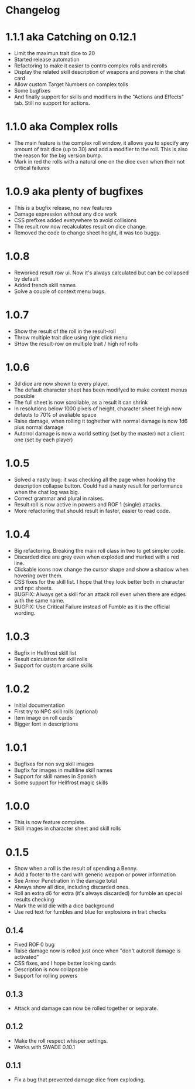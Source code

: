 # Changelog

# 1.1.1 aka Catching on 0.12.1
* Limit the maximun trait dice to 20
* Started release automation
* Refactoring to make it easier to contro complex rolls and rerolls
* Display the related skill description of weapons and powers in the chat card
* Allow custom Target Numbers on complex tolls
* Some bugfixes
* And finally support for skills and modifiers in the "Actions and Effects" tab. Still no support for actions.

# 1.1.0 aka Complex rolls
* The main feature is the complex roll window, it allows you to specify any amount of trait dice (up to 30) and add a modifier to the roll. This is also the reason for the big version bump.
* Mark in red the rolls with a natural one on the dice even when their not critical failures

# 1.0.9 aka plenty of bugfixes

* This is a bugfix release, no new features
* Damage expression without any dice work
* CSS prefixes added evetywhere to avoid collisions
* The result row now recalculates result on dice change.
* Removed the code to change sheet height, it was too buggy.

# 1.0.8

* Reworked result row ui. Now it's always calculated but can be collapsed by default
* Added french skill names
* Solve a couple of context menu bugs.

# 1.0.7

* Show the result of the roll in the result-roll
* Throw multiple trait dice using right click menu
* SHow the result-row on multiple trait / high rof rolls

# 1.0.6

* 3d dice are now shown to every player.
* The default character sheet has been modifyed to make context menus possible
* The full sheet is now scrollable, as a result it can shrink
* In resolutions below 1000 pixels of height, character sheet heigh now defauts to 70% of avaliable space
* Raise damage, when rolling it toghether with normal damage is now 1d6 plus normal damage
* Autorrol damage is now a world setting (set by the master) not a client one (set by each player)

# 1.0.5

* Solved a nasty bug: it was checking all the page when hooking the description collapse button. Could had a nasty result for performance when the chat log was big.
* Correct grammar and plural in raises.
* Result roll is now active in powers and ROF 1 (single) attacks.
* More refactoring that should result in faster, easier to read code.

# 1.0.4

* Big refactoring. Breaking the main roll class in two to get simpler code.
* Discarded dice are grey even when exploded and marked with a red line.
* Clickable icons now change the cursor shape and show a shadow when hovering over them.
* CSS fixes for the skill list. I hope that they look better both in character and npc sheets.
* BUGFIX: Always get a skill for an attack roll even when there are edges with the same name.
* BUGFIX: Use Critical Failure instead of Fumble as it is the official wording.

# 1.0.3

* Bugfix in Hellfrost skill list
* Result calculation for skill rolls
* Support for custom arcane skills

# 1.0.2

* Initial documentation
* First try to NPC skill rolls (optional)
* Item image on roll cards
* Bigger font in descriptions

# 1.0.1

* Bugfixes for non svg skill images
* Bugfix for images in multiline skill names
* Support for skill names in Spanish
* Some support for Hellfrost magic skills

# 1.0.0

* This is now feature complete.
* Skill images in character sheet and skill rolls

# 0.1.5

* Show when a roll is the result of spending a Benny.
* Add a footer to the card with generic weapon or power information
* See Armor Penetration in the damage total
* Always show all dice, including discarded ones.
* Roll an extra d6 for extra (it's always discarded) for fumble an special results checking
* Mark the wild die with a dice background
* Use red text for fumbles and blue for explosions in trait checks

## 0.1.4

* Fixed ROF 0 bug
* Raise damage now is rolled just once when "don't autoroll damage is activated"
* CSS fixes, and I hope better looking cards
* Description is now collapsable
* Support for rolling powers 

## 0.1.3

* Attack and damage can now be rolled together or separate.

## 0.1.2

* Make the roll respect whisper settings.
* Works with SWADE 0.10.1

## 0.1.1

* Fix a bug that prevented damage dice from exploding.
